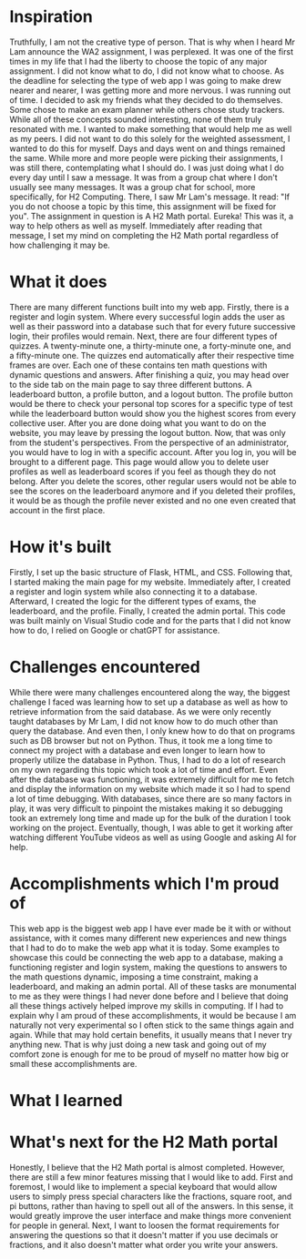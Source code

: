 # Inspiration
Truthfully, I am not the creative type of person. That is why when I heard Mr Lam announce the WA2 assignment, I was perplexed. It was one of the first times in my life that I had the liberty to choose the topic of any major assignment. I did not know what to do, I did not know what to choose. As the deadline for selecting the type of web app I was going to make drew nearer and nearer, I was getting more and more nervous. I was running out of time. I decided to ask my friends what they decided to do themselves. Some chose to make an exam planner while others chose study trackers. While all of these concepts sounded interesting, none of them truly resonated with me. I wanted to make something that would help me as well as my peers. I did not want to do this solely for the weighted assessment, I wanted to do this for myself. Days and days went on and things remained the same. While more and more people were picking their assignments, I was still there, contemplating what I should do. I was just doing what I do every day until I saw a message. It was from a group chat where I don't usually see many messages. It was a group chat for school, more specifically, for H2 Computing. There, I saw Mr Lam's message. It read: "If you do not choose a topic by this time, this assignment will be fixed for you". The assignment in question is A H2 Math portal. Eureka! This was it, a way to help others as well as myself. Immediately after reading that message, I set my mind on completing the H2 Math portal regardless of how challenging it may be. 

# What it does
There are many different functions built into my web app. Firstly, there is a register and login system. Where every successful login adds the user as well as their password into a database such that for every future successive login, their profiles would remain. Next, there are four different types of quizzes. A twenty-minute one, a thirty-minute one, a forty-minute one, and a fifty-minute one. The quizzes end automatically after their respective time frames are over. Each one of these contains ten math questions with dynamic questions and answers. After finishing a quiz, you may head over to the side tab on the main page to say three different buttons. A leaderboard button, a profile button, and a logout button. The profile button would be there to check your personal top scores for a specific type of test while the leaderboard button would show you the highest scores from every collective user. After you are done doing what you want to do on the website, you may leave by pressing the logout button. Now, that was only from the student's perspectives. From the perspective of an administrator,  you would have to log in with a specific account. After you log in, you will be brought to a different page. This page would allow you to delete user profiles as well as leaderboard scores if you feel as though they do not belong. After you delete the scores, other regular users would not be able to see the scores on the leaderboard anymore and if you deleted their profiles, it would be as though the profile never existed and no one even created that account in the first place.



# How it's built
Firstly, I set up the basic structure of Flask, HTML, and CSS. Following that, I started making the main page for my website. Immediately after, I created a register and login system while also connecting it to a database. Afterward, I created the logic for the different types of exams, the leaderboard, and the profile. Finally, I created the admin portal. This code was built mainly on Visual Studio code and for the parts that I did not know how to do, I relied on Google or chatGPT for assistance.


# Challenges encountered
While there were many challenges encountered along the way, the biggest challenge I faced was learning how to set up a database as well as how to retrieve information from the said database. As we were only recently taught databases by Mr Lam, I did not know how to do much other than query the database. And even then, I only knew how to do that on programs such as DB browser but not on Python. Thus, it took me a long time to connect my project with a database and even longer to learn how to properly utilize the database in Python. Thus, I had to do a lot of research on my own regarding this topic which took a lot of time and effort. Even after the database was functioning, it was extremely difficult for me to fetch and display the information on my website which made it so I had to spend a lot of time debugging. With databases, since there are so many factors in play, it was very difficult to pinpoint the mistakes making it so debugging took an extremely long time and made up for the bulk of the duration I took working on the project. Eventually, though, I was able to get it working after watching different YouTube videos as well as using Google and asking AI for help.



# Accomplishments which I'm proud of
This web app is the biggest web app I have ever made be it with or without assistance, with it comes many different new experiences and new things that I had to do to make the web app what it is today. Some examples to showcase this could be connecting the web app to a database, making a functioning register and login system, making the questions to answers to the math questions dynamic, imposing a time constraint, making a leaderboard, and making an admin portal. All of these tasks are monumental to me as they were things I had never done before and I believe that doing all these things actively helped improve my skills in computing. If I had to explain why I am proud of these accomplishments, it would be because I am naturally not very experimental so I often stick to the same things again and again. While that may hold certain benefits, it usually means that I never try anything new. That is why just doing a new task and going out of my comfort zone is enough for me to be proud of myself no matter how big or small these accomplishments are.


# What I learned


# What's next for the H2 Math portal
Honestly, I believe that the H2 Math portal is almost completed. However, there are still a few minor features missing that I would like to add. First and foremost, I would like to implement a special keyboard that would allow users to simply press special characters like the fractions, square root, and pi buttons, rather than having to spell out all of the answers. In this sense, it would greatly improve the user interface and make things more convenient for people in general. Next, I want to loosen the format requirements for answering the questions so that it doesn't matter if you use decimals or fractions, and it also doesn't matter what order you write your answers.
